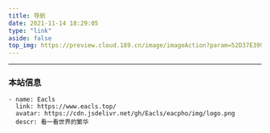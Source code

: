 ```yaml
---
title: 导航
date: 2021-11-14 18:29:05
type: "link"
aside: false
top_img: https://preview.cloud.189.cn/image/imageAction?param=52D37E399C2494C4A756C34F68685DB604102381C5CB9F3E796AB2D72F8F0504361397D45BBBCE0CF67B514DD3C336566F6F0E8A31E4D9C2C10CC59B720D692D65E1C53AF6B4EB3A58272378486B02999E4DBD857FBA06934EA62B5E4156BB4F4124A0317E46AC6C6033B7AAD89BDBF0
---
```


---

### 本站信息

```
- name: Eacls
  link: https://www.eacls.top/
  avatar: https://cdn.jsdelivr.net/gh/Eacls/eacpho/img/logo.png
  descr: 看一看世界的繁华
```

